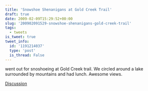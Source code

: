 ```yaml
---
title: 'Snowshoe Shenanigans at Gold Creek Trail'
draft: true
date: 2009-02-09T15:29:52+00:00
slug: '200902091529-snowshoe-shenanigans-gold-creek-trail'
tags:
  - tweets
is_tweet: true
tweet_info:
  id: '1191214037'
  type: 'post'
  is_thread: False
---
```




went out for snoshoeing at Gold Creek trail. We circled around a lake surrounded by mountains and had lunch. Awesome views.

[Discussion](https://x.com/sytelus/status/1191214037)
